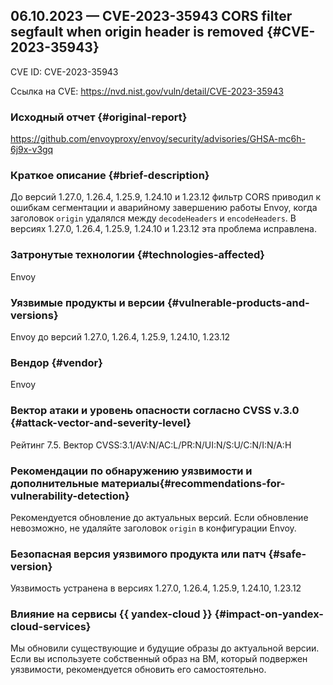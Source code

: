 ## 06.10.2023 — CVE-2023-35943 CORS filter segfault when origin header is removed {#CVE-2023-35943}

CVE ID: CVE-2023-35943

Ссылка на CVE: <https://nvd.nist.gov/vuln/detail/CVE-2023-35943>

### Исходный отчет {#original-report}

<https://github.com/envoyproxy/envoy/security/advisories/GHSA-mc6h-6j9x-v3gq>

### Краткое описание {#brief-description}

До версий 1.27.0, 1.26.4, 1.25.9, 1.24.10 и 1.23.12 фильтр CORS приводил к ошибкам сегментации и аварийному завершению работы Envoy, когда заголовок `origin` удалялся между `decodeHeaders` и `encodeHeaders`. В версиях 1.27.0, 1.26.4, 1.25.9, 1.24.10 и 1.23.12 эта проблема исправлена.

### Затронутые технологии {#technologies-affected}

Envoy

### Уязвимые продукты и версии {#vulnerable-products-and-versions}

Envoy до версий 1.27.0, 1.26.4, 1.25.9, 1.24.10, 1.23.12

### Вендор {#vendor}

Envoy

### Вектор атаки и уровень опасности согласно CVSS v.3.0 {#attack-vector-and-severity-level}

Рейтинг 7.5. Вектор CVSS:3.1/AV:N/AC:L/PR:N/UI:N/S:U/C:N/I:N/A:H

### Рекомендации по обнаружению уязвимости и дополнительные материалы{#recommendations-for-vulnerability-detection}

Рекомендуется обновление до актуальных версий. Если обновление невозможно, не удаляйте заголовок `origin` в конфигурации Envoy.

### Безопасная версия уязвимого продукта или патч {#safe-version}

Уязвимость устранена в версиях 1.27.0, 1.26.4, 1.25.9, 1.24.10, 1.23.12

### Влияние на сервисы {{ yandex-cloud }} {#impact-on-yandex-cloud-services}

Мы обновили существующие и будущие образы до актуальной версии. Если вы используете собственный образ на ВМ, который подвержен уязвимости, рекомендуется обновить его самостоятельно.
